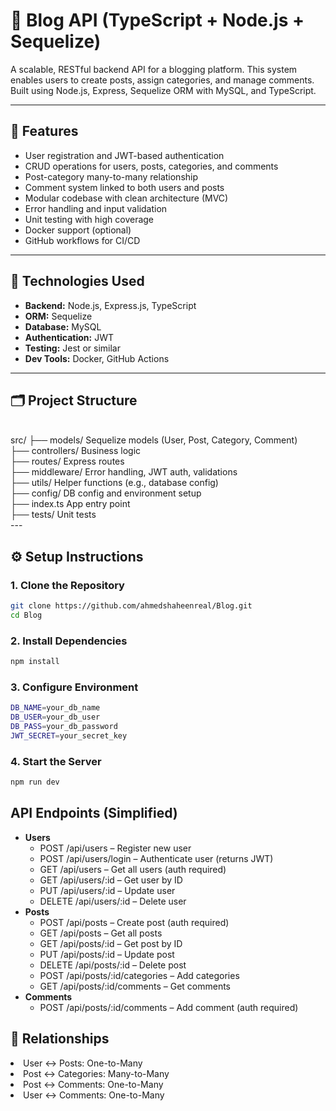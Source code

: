 # 📝 Blog API (TypeScript + Node.js + Sequelize)

A scalable, RESTful backend API for a blogging platform. This system enables users to create posts, 
assign categories, and manage comments. Built using Node.js, Express, Sequelize ORM with MySQL, and TypeScript.

---

## 🚀 Features

- User registration and JWT-based authentication
- CRUD operations for users, posts, categories, and comments
- Post-category many-to-many relationship
- Comment system linked to both users and posts
- Modular codebase with clean architecture (MVC)
- Error handling and input validation
- Unit testing with high coverage
- Docker support (optional)
- GitHub workflows for CI/CD

---

## 🧱 Technologies Used

- **Backend:** Node.js, Express.js, TypeScript
- **ORM:** Sequelize
- **Database:** MySQL
- **Authentication:** JWT
- **Testing:** Jest or similar
- **Dev Tools:** Docker, GitHub Actions

---

## 🗂️ Project Structure
<br/>
src/
├── models/  Sequelize models (User, Post, Category, Comment) <br/>
├── controllers/  Business logic <br/>
├── routes/  Express routes <br/>
├── middleware/  Error handling, JWT auth, validations <br/>
├── utils/  Helper functions (e.g., database config) <br/>
├── config/  DB config and environment setup <br/>
├── index.ts  App entry point <br/>
├── tests/  Unit tests <br/>
---

## ⚙️ Setup Instructions

### 1. Clone the Repository

```bash
git clone https://github.com/ahmedshaheenreal/Blog.git
cd Blog
```
### 2. Install Dependencies


```bash
npm install
```

### 3. Configure Environment

```bash
DB_NAME=your_db_name
DB_USER=your_db_user
DB_PASS=your_db_password
JWT_SECRET=your_secret_key
```
### 4. Start the Server

```bash
npm run dev

```

## API Endpoints (Simplified)
<ul>
  <li><strong>Users</strong>
    <ul>
      <li>POST /api/users – Register new user</li>
      <li>POST /api/users/login – Authenticate user (returns JWT)</li>
      <li>GET /api/users – Get all users (auth required)</li>
      <li>GET /api/users/:id – Get user by ID</li>
      <li>PUT /api/users/:id – Update user</li>
      <li>DELETE /api/users/:id – Delete user</li>
    </ul>
  </li>

  <li><strong>Posts</strong>
    <ul>
      <li>POST /api/posts – Create post (auth required)</li>
      <li>GET /api/posts – Get all posts</li>
      <li>GET /api/posts/:id – Get post by ID</li>
      <li>PUT /api/posts/:id – Update post</li>
      <li>DELETE /api/posts/:id – Delete post</li>
      <li>POST /api/posts/:id/categories – Add categories</li>
      <li>GET /api/posts/:id/comments – Get comments</li>
    </ul>
  </li>

  <li><strong>Comments</strong>
    <ul>
      <li>POST /api/posts/:id/comments – Add comment (auth required)</li>
    </ul>
  </li>
</ul>



## 🔄 Relationships
<li>User ↔ Posts: One-to-Many</li>

<li>Post ↔ Categories: Many-to-Many</li>

<li>Post ↔ Comments: One-to-Many</li>

<li>User ↔ Comments: One-to-Many</li>

